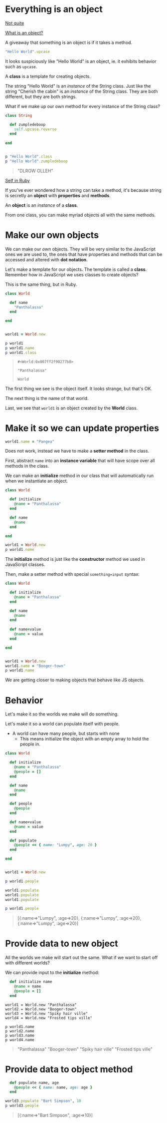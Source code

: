 # Everything is an object

[Not quite](http://rubylearning.com/blog/2010/09/27/almost-everything-is-an-object-and-everything-is-almost-an-object/)

[What is an object?](https://rubymonk.com/learning/books/4-ruby-primer-ascent/chapters/39-ruby-s-object-model/lessons/127-object-identity-what-is-an-object)

A giveaway that something is an object is if it takes a method.

```ruby
"Hello World".upcase
```

It looks suspiciously like "Hello World" is an object, ie. it exhibits behavior such as `upcase`.

A **class** is a template for creating objects.

The string "Hello World" is an _instance_ of the String class. Just like the string "Cherish the cabin" is an _instance_ of the String class. They are both different, but they are both strings.

What if we make up our own method for every instance of the String class?

```ruby
class String

  def zumpledeboop
    self.upcase.reverse
  end
	
end


p "Hello World".class
p "Hello World".zumpledeboop
```

> "DLROW OLLEH"

[Self in Ruby](https://hackhands.com/three-golden-rules-understand-self-ruby/)

If you've ever wondered how a string can take a method, it's because string is secretly an **object** with **properties** and **methods**.

An **object** is an _instance_ of a **class**.

From one class, you can make myriad objects all with the same methods.

# Make our own objects

We can make our _own_ objects. They will be very similar to the JavaScript ones we are used to, the ones that have properties and methods that can be accessed and altered with **dot notation**.

Let's make a template for our objects. The template is called a **class**. Remember how in JavaScript we uses classes to create objects?

This is the same thing, but in Ruby.

```ruby
class World

  def name
    "Panthalassa"
  end

end


world1 = World.new

p world1
p world1.name
p world1.class
```

> `#<World:0x007ff2f90277b0>`
> 
> `"Panthalassa"`
> 
> `World`

The first thing we see is the object itself. It looks strange, but that's OK.

The next thing is the name of that world.

Last, we see that `world1` is an object created by the **World** class.

# Make it so we can update properties

```ruby
world1.name = "Pangea"
```

Does not work, instead we have to make a **setter method** in the class.

First, abstract `name` into an **instance variable** that will have scope over all methods in the class.

We can make an **initialize** method in our class that will automatically run when we instantiate an object.

```ruby
class World

  def initialize
    @name = "Panthalassa"
  end

  def name
    @name
  end

end

world1 = World.new
p world1.name
```

The **initialize** method is just like the **constructor** method we used in JavaScript classes.

Then, make a setter method with special
`something=input` syntax:

```ruby
class World

  def initialize
    @name = "Panthalassa"
  end

  def name
    @name
  end
	
  def name=value
    @name = value
  end

end


world1 = World.new
world1.name = "Booger-town"
p world1.name
```

We are getting closer to making objects that behave like JS objects.

# Behavior

Let's make it so the worlds we make will do something.

Let's make it so a world can populate itself with people.

* A world can have many people, but starts with none
	* This means initialize the object with an empty array to hold the people in.

```ruby
class World

  def initialize
    @name = "Panthalassa"
    @people = []
  end

  def name
    @name
  end

  def people
    @people
  end

  def name=value
    @name = value
  end

  def populate
    @people << { name: "Lumpy", age: 20 }
  end

end


world1 = World.new

p world1.people

world1.populate
world1.populate
world1.populate

p world1.people
```

> [{:name=>"Lumpy", :age=>20}, {:name=>"Lumpy", :age=>20}, {:name=>"Lumpy", :age=>20}]

# Provide data to new object

All the worlds we make will start out the same. What if we want to start off with different worlds?

We can provide input to the **initialize** method:

```ruby
  def initialize name
    @name = name
    @people = []
  end
```

```
world1 = World.new "Panthalassa"
world2 = World.new "Booger-town"
world3 = World.new "Spiky hair ville"
world4 = World.new "Frosted tips ville"
```

```
p world1.name
p world2.name
p world3.name
p world4.name
```


>"Panthalassa"
"Booger-town"
"Spiky hair ville"
"Frosted tips ville"

# Provide data to object method

```ruby
  def populate name, age
    @people << { name: name, age: age }
  end
```

```ruby
world3.populate "Bart Simpson", 10
p world3.people
```

> [{:name=>"Bart Simpson", :age=>10}]














